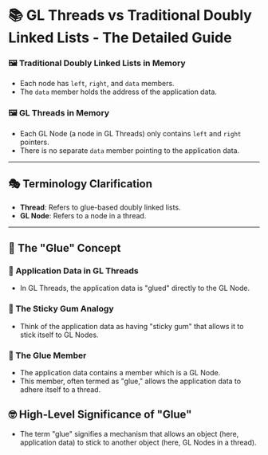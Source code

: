 
# 📚 GL Threads vs Traditional Doubly Linked Lists - The Detailed Guide


### 🖼 Traditional Doubly Linked Lists in Memory
- Each node has `left`, `right`, and `data` members.
- The `data` member holds the address of the application data.
  
### 🖼 GL Threads in Memory
- Each GL Node (a node in GL Threads) only contains `left` and `right` pointers.
- There is no separate `data` member pointing to the application data.

---

## 🎭 Terminology Clarification

- **Thread**: Refers to glue-based doubly linked lists.
- **GL Node**: Refers to a node in a thread.
  
---

## 🎈 The "Glue" Concept

### 🤝 Application Data in GL Threads
- In GL Threads, the application data is "glued" directly to the GL Node.
  
### 🍬 The Sticky Gum Analogy
- Think of the application data as having "sticky gum" that allows it to stick itself to GL Nodes.
  
### 📎 The Glue Member
- The application data contains a member which is a GL Node.
- This member, often termed as "glue," allows the application data to adhere itself to a thread.

## 🤓 High-Level Significance of "Glue"

- The term "glue" signifies a mechanism that allows an object (here, application data) to stick to another object (here, GL Nodes in a thread).


